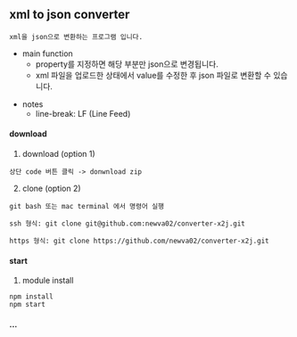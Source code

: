 ## xml to json converter

```
xml을 json으로 변환하는 프로그램 입니다.
```

+ main function
  + property를 지정하면 해당 부분만 json으로 변경됩니다.
  + xml 파일을 업로드한 상태에서 value를 수정한 후 json 파일로 변환할 수 있습니다.

* notes
  * line-break: LF (Line Feed)

#### download

1. download (option 1)
```
상단 code 버튼 클릭 -> donwnload zip
```

2. clone (option 2)
```
git bash 또는 mac terminal 에서 명령어 실행

ssh 형식: git clone git@github.com:newva02/converter-x2j.git

https 형식: git clone https://github.com/newva02/converter-x2j.git
```

#### start

1. module install
```
npm install
npm start
```

#### ...